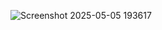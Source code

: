 ![Screenshot 2025-05-05 193617](https://github.com/user-attachments/assets/f1d10a1a-44c5-4d88-9a1c-bf30803f18e9)
